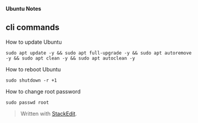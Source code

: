 
**Ubuntu Notes**

## cli commands

How to update Ubuntu

    sudo apt update -y && sudo apt full-upgrade -y && sudo apt autoremove -y && sudo apt clean -y && sudo apt autoclean -y

How to reboot Ubuntu

    sudo shutdown -r +1

How to change root password

    sudo passwd root



> Written with [StackEdit](https://stackedit.io/).
